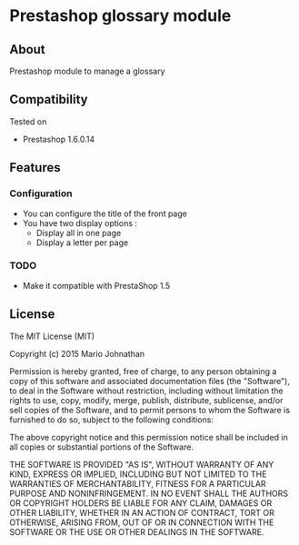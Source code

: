 # Prestashop glossary module

## About

Prestashop module to manage a glossary

## Compatibility

Tested on
* Prestashop 1.6.0.14

## Features
### Configuration
* You can configure the title of the front page
* You have two display options :
  - Display all in one page
  - Display a letter per page

### TODO
- Make it compatible with PrestaShop 1.5

## License
The MIT License (MIT)

Copyright (c) 2015 Mario Johnathan

Permission is hereby granted, free of charge, to any person obtaining a copy
of this software and associated documentation files (the "Software"), to deal
in the Software without restriction, including without limitation the rights
to use, copy, modify, merge, publish, distribute, sublicense, and/or sell
copies of the Software, and to permit persons to whom the Software is
furnished to do so, subject to the following conditions:

The above copyright notice and this permission notice shall be included in all
copies or substantial portions of the Software.

THE SOFTWARE IS PROVIDED "AS IS", WITHOUT WARRANTY OF ANY KIND, EXPRESS OR
IMPLIED, INCLUDING BUT NOT LIMITED TO THE WARRANTIES OF MERCHANTABILITY,
FITNESS FOR A PARTICULAR PURPOSE AND NONINFRINGEMENT. IN NO EVENT SHALL THE
AUTHORS OR COPYRIGHT HOLDERS BE LIABLE FOR ANY CLAIM, DAMAGES OR OTHER
LIABILITY, WHETHER IN AN ACTION OF CONTRACT, TORT OR OTHERWISE, ARISING FROM,
OUT OF OR IN CONNECTION WITH THE SOFTWARE OR THE USE OR OTHER DEALINGS IN THE
SOFTWARE.